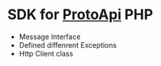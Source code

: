 # SDK for [ProtoApi](https://version.uuzu.com/Merlion/protoapi) PHP

 * Message Interface
 * Defined diffenrent Exceptions
 * Http Client class
